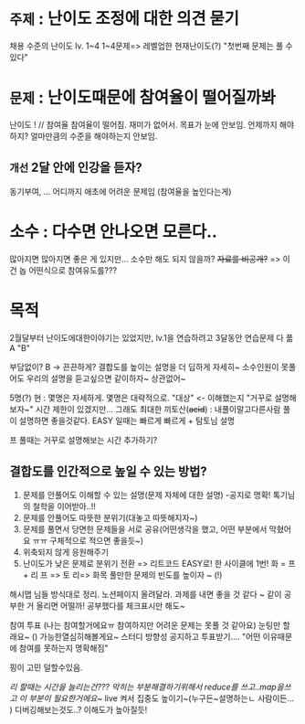 
# `주제` : 난이도 조정에 대한 의견 묻기
채용 수준의 난이도 lv. 1~4 1~4문제=> 레벨업한 현재난이도(?) 
"첫번째 문제는 풀 수 있다"

# `문제` : 난이도때문에 참여율이 떨어질까봐
난이도 ! // 참여율
참여율이 떨어짐. 재미가 없어서. 목표가 눈에 안보임.
언제까지 해야하지? 얼마만큼의 수준을 해야하는지 안보임.
## `개선` 2달 안에 인강을 듣자?
동기부여, ... 어디까지
애초에 어려운 문제임 (참여율을 높인다는게)
# 소수 : 다수면 안나오면 모른다..
많아지면 많아지면 좋은 게 있지만... 소수만 해도 되지 않을까?
~~자료를 비공개?~~ => 이건 놉
어떤식으로 참여유도를???
# 목적
2월달부터 난이도에대한이야기는 있었지만, lv.1을 연습하려고 3달동안 연습문제 다 풂
A "B"

부담없이?
B -> 끈끈하게? 결합도를 높이는
설명을 더 딥하게 자세히~
소수인원이
못풀어도 우리의 설명을 듣고싶으면 같이하자~ 상관없어~

5명(?)
현 : 몇명은 자세하게. 몇명은 대략적으로.
"대상" <- 이해했는지
"거꾸로 설명해보자~"
시간 제한이 있겠지만... 그래도 최대한 
끼토산(~~acid~~) : 내풀이말고다른사람 풀이 설명하면 좋을것같다.
EASY 일때는 빠르게 빠르게 + 탐토님 설명

프 풀때는 거꾸로 설명해보는 시간 추가하기?

## 결합도를 인간적으로 높일 수 있는 방법?
1. 문제를 안풀어도 이해할 수 있는 설명(문제 자체에 대한 설명) -공지로 명확! 톡기님의 철학을 이어받아..!!
2. 문제를 안풀어도 따뜻한 분위기(대놓고 따뜻해지자~)
3. 문제를 풀면서 당면한 문제들을 서로 공유(어떤생각을 했고, 어떤 부분에서 막혔어요 ㅠㅠ 구체적으로 적으면 좋을듯~)
4. 위축되지 않게 응원해주기
5. 난이도가 낮은 문제로 분위기 전환 => 리트코드 EASY로! 한 사이클에 1번!
화 = 프 + 리
프 => 토
리=> 화목
풀만한 문제의 빈도를 높이자 ~ (!)

해시맵 님들 방식대로 정리. 노션페이지 올려달라.
과제를 내면 좋을 것 같다 ~
같이 공부한 거 올리면 어떨까!
공부했다를 체크표시만 해도~

참여 투표 (나는 참여할거에요ㅠ 참여하지만 어려운 문제는 못풀 것 같아요)
눈팅만 할래요~ ()
가능한열심히해볼게요~
스터디 방향성 공지하고 투표받기....
"어떤 이유때문에 참여를 못하는지 명확해짐"

핑이 고민 덜할수있음.

*리 할때는 시간을 늘리는건??? 막히는 부분해결하기위해서 reduce를 쓰고..map을쓰고 이 부분이 필요한거에요~*
live 켜서 집중도 높이기~(누구든~설명하는ㄴ 사람이든... )
디버깅해보는것도..? 이해도가 높아질듯!